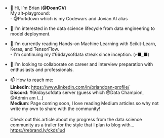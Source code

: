 - 👋 Hi, I’m Brian (**@DoanCV**)
<br> My alt-playground:
<br>    - @Porkdown which is my Codewars and Jovian.AI alias 
- 👀 I’m interested in the data science lifecycle from data engineering to model deployment.
- 🌱 I’m currently reading Hands-on Machine Learning with Scikit-Learn, Keras, and TensorFlow.
<br> - I'm continuing my #66daysofdata streak since inception. (⌐■_■)
- 💞️ I’m looking to collaborate on career and interview preparation with enthusiasts and professionals.

- 📫 How to reach me: 
<br> **LinkedIn**: https://www.linkedin.com/in/briandoan-profile/ 
<br> **Discord**: #66daysofdata server (guess which @Data Champion, @Admin am I...) 
<br> **Medium**: Page coming soon, I love reading Medium articles so why not write my own to share with the community! <br> <br> Check out this article about my progress from the data science community as a trailer for the style that I plan to blog with... https://rebrand.ly/ckds1ud

<!---
DoanCV/DoanCV is a ✨ special ✨ repository because its `README.md` (this file) appears on your GitHub profile.
You can click the Preview link to take a look at your changes.
--->
